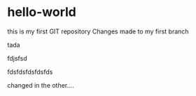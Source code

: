 # hello-world
this is my first GIT repository
Changes made to my first branch

tada

fdjsfsd

fdsfdsfdsfdsfds

changed in the other….
